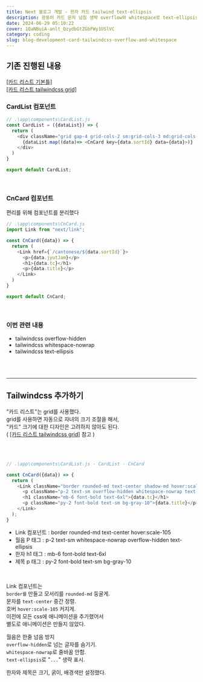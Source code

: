 ```yaml
---
title: Next 블로그 개발 - 한자 카드 tailwind text-ellipsis
description: 광둥어 카드 문자 넘침 생략 overflow와 whitespace로 text-ellipsis 적용하기
date: 2024-06-29 05:10:22
cover: 1QaNBuiA-anlt_QzydbGtZGbFWy1USlVC
category: coding
slug: blog-development-card-tailwindcss-overflow-and-whitespace
---
```


## 기존 진행된 내용

[[카드 리스트 기본틀]](/blog/blog-development-card-list-template)  
[[카드 리스트 tailwindcss grid]](/blog/blog-development-card-list-tailwindcss-grid)

### CardList 컴포넌트

```js
// .\app\components\CardList.js
const CardList = ({dataList}) => {
  return (
    <div className="grid gap-4 grid-cols-2 sm:grid-cols-3 md:grid-cols-4">
      {dataList.map((data)=> <CnCard key={data.sortId} data={data}>)}
    </div>
  )
}

export default CardList;

```

<br/>

### CnCard 컴포넌트

편리를 위해 컴포넌트를 분리했다

```js
// .\app\components\CnCard.js
import Link from "next/link";

const CnCard({data}) => {
  return (
    <Link href={`/cantonese/${data.sortId}`}>
      <p>{data.jyutJam}</p>
      <h1>{data.tc}</h1>
      <p>{data.title}</p>
    </Link>
  )
}

export default CnCard;
```

<br/>

### 이번 관련 내용

- tailwindcss overflow-hidden
- tailwindcss whitespace-nowrap
- tailwindcss text-ellipsis

<br/><br/><hr/>

## Tailwindcss 추가하기

"카드 리스트"는 grid를 사용했다.  
grid를 사용하면 자동으로 자녀의 크기 조절을 해서,  
"카드" 크기에 대한 디자인은 고려하지 않아도 된다.  
( [[카드 리스트 tailwindcss grid]](/blog/blog-development-card-list-tailwindcss-grid) 참고 )

<br/><br/>

```js
// .\app\components\CardList.js - CardList - CnCard

const CnCard({data}) => {
  return (
    <Link className="border rounded-md text-center shadow-md hover:scale-105" href={`/cantonese/${data.sortId}`}>
      <p className="p-2 text-sm overflow-hidden whitespace-nowrap text-ellipsis">{data.jyutJam}</p>
      <h1 className="mb-6 font-bold text-6xl">{data.tc}</h1>
      <p className="py-2 font-bold text-sm bg-gray-10">{data.title}</p>
    </Link>
  );
}
```

- Link 컴포넌트 : border rounded-md text-center hover:scale-105
- 월음 P 태그 : p-2 text-sm whitespace-nowrap overflow-hidden text-ellipsis
- 한자 h1 태그 : mb-6 font-bold text-6xl
- 제목 p 태그 : py-2 font-bold text-sm bg-gray-10

<br/>

Link 컴포넌트는  
`border를` 만들고 모서리를 `rounded-md` 둥굴게.  
문자를 `text-center` 중간 정렬.  
호버 `hover:scale-105` 커지게.  
이전에 모든 css에 애니메이션을 추가했어서  
별도로 애니메이션은 만들지 않았다.

월음은 한줄 넘음 방지  
`overflow-hidden`로 넘는 글자를 숨기기.  
`whitespace-nowrap`로 줄바꿈 안함.  
`text-ellipsis`로 "`...`" 생략 표시.

한자와 제목은 크기, 굵이, 배경색만 설정했다.
